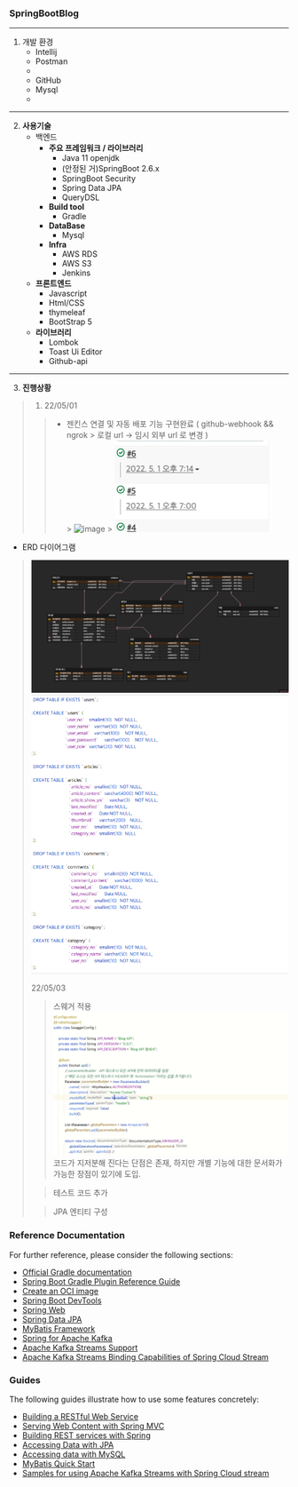 ### SpringBootBlog

---

1. 개발 환경
    - Intellij
    - Postman
    -
    - GitHub
    - Mysql
    -

---

2. **사용기술**
    - 백엔드
        - **주요 프레임워크 / 라이브러리**
            - Java 11 openjdk
            - (안정된 거)SpringBoot 2.6.x
            - SpringBoot Security
            - Spring Data JPA
            - QueryDSL
        - **Build tool**
            - Gradle
        - **DataBase**
            - Mysql
        - **Infra**
            - AWS RDS
            - AWS S3
            - Jenkins
    - ****프론트엔드****
        - Javascript
        - Html/CSS
        - thymeleaf
        - BootStrap 5
    - **라이브러리**
        - Lombok
        - Toast Ui Editor
        - Github-api

---

3. **진행상황**

> 1. 22/05/01
>> - 젠킨스 연결 및 자동 배포 기능 구현완료  ( github-webhook && ngrok > 로컬 url -> 임시 외부 url 로 변경 )  
     > ![image](https://user-images.githubusercontent.com/80584060/166144452-ec3a0417-978b-4a8a-9b09-cd85c296acc8.png)
     > ![img.png](img.png)

- ERD 다이어그램

> ![img_2.png](img_2.png)
> ![img_1.png](img_1.png)
>
>22/05/03
>> 스웨거 적용
> ![img_3.png](img_3.png)
> 코드가 지저분해 진다는 단점은 존재, 하지만 개별 기능에 대한 문서화가 가능한 장점이 있기에 도입.
>
>> 테스트 코드 추가
>
> > JPA 엔티티 구성
>
>

### Reference Documentation

For further reference, please consider the following sections:

* [Official Gradle documentation](https://docs.gradle.org)
* [Spring Boot Gradle Plugin Reference Guide](https://docs.spring.io/spring-boot/docs/2.6.7/gradle-plugin/reference/html/)
* [Create an OCI image](https://docs.spring.io/spring-boot/docs/2.6.7/gradle-plugin/reference/html/#build-image)
* [Spring Boot DevTools](https://docs.spring.io/spring-boot/docs/2.6.7/reference/htmlsingle/#using-boot-devtools)
* [Spring Web](https://docs.spring.io/spring-boot/docs/2.6.7/reference/htmlsingle/#boot-features-developing-web-applications)
* [Spring Data JPA](https://docs.spring.io/spring-boot/docs/2.6.7/reference/htmlsingle/#boot-features-jpa-and-spring-data)
* [MyBatis Framework](https://mybatis.org/spring-boot-starter/mybatis-spring-boot-autoconfigure/)
* [Spring for Apache Kafka](https://docs.spring.io/spring-boot/docs/2.6.7/reference/htmlsingle/#boot-features-kafka)
* [Apache Kafka Streams Support](https://docs.spring.io/spring-kafka/docs/current/reference/html/#streams-kafka-streams)
* [Apache Kafka Streams Binding Capabilities of Spring Cloud Stream](https://docs.spring.io/spring-cloud-stream/docs/current/reference/htmlsingle/#_kafka_streams_binding_capabilities_of_spring_cloud_stream)

### Guides

The following guides illustrate how to use some features concretely:

* [Building a RESTful Web Service](https://spring.io/guides/gs/rest-service/)
* [Serving Web Content with Spring MVC](https://spring.io/guides/gs/serving-web-content/)
* [Building REST services with Spring](https://spring.io/guides/tutorials/bookmarks/)
* [Accessing Data with JPA](https://spring.io/guides/gs/accessing-data-jpa/)
* [Accessing data with MySQL](https://spring.io/guides/gs/accessing-data-mysql/)
* [MyBatis Quick Start](https://github.com/mybatis/spring-boot-starter/wiki/Quick-Start)
* [Samples for using Apache Kafka Streams with Spring Cloud stream](https://github.com/spring-cloud/spring-cloud-stream-samples/tree/master/kafka-streams-samples)




